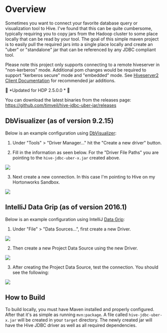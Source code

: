 # Overview
Sometimes you want to connect your favorite database query or visualization tool to Hive. I've found that this can be quite cumbersome, typically requiring you to copy jars from the Hadoop cluster to some place locally that can be read by your tool. The goal of this simple maven project is to easily pull the required jars into a single place locally and create an "uber" or "standalone" jar that can be referenced by any JDBC compliant tool.

Please note this project only supports connecting to a remote hiveserver in "non-kerberos" mode.  Additional pom changes would be required to support "kerberos secure" mode and "embedded" mode.  See [Hiveserver2 Client Documentation](https://cwiki.apache.org/confluence/display/Hive/HiveServer2+Clients#HiveServer2Clients-JDBC) for recommended jar additions.

:elephant: *Updated for HDP 2.5.0.0 * :elephant: 

You can download the latest binaries from the releases page:  https://github.com/timveil/hive-jdbc-uber-jar/releases

## DbVisualizer (as of version 9.2.15)
Below is an example configuration using [DbVisualizer](http://www.dbvis.com/):

1. Under "Tools" > "Driver Manager..." hit the "Create a new driver" button.

2. Fill in the information as seen below.  For the "Driver File Paths" you are pointing to the `hive-jdbc-uber-x.jar` created above.

![](https://github.com/timveil/hive-jdbc-uber-jar/blob/master/images/driver.png)

3. Next create a new connection.  In this case I'm pointing to Hive on my Hortonworks Sandbox.

![](https://github.com/timveil/hive-jdbc-uber-jar/blob/master/images/connection.png)

## IntelliJ Data Grip (as of version 2016.1)
Below is an example configuration using IntelliJ [Data Grip](https://www.jetbrains.com/datagrip/):

1. Under "File" > "Data Sources...", first create a new Driver.

![](https://github.com/timveil/hive-jdbc-uber-jar/blob/master/images/intellij-driver.png)

2. Then create a new Project Data Source using the new Driver.

![](https://github.com/timveil/hive-jdbc-uber-jar/blob/master/images/intellij-connection.png)

3. After creating the Project Data Source, test the connection.  You should see the following:

![](https://github.com/timveil/hive-jdbc-uber-jar/blob/master/images/intellij-connection-test.png)

## How to Build
To build locally, you must have Maven installed and properly configured.  After that it's as simple as running `mvn:package`.  A file called `hive-jdbc-uber-x.jar` will be created in your `target` directory.  The newly created jar will have the Hive JDBC driver as well as all required dependencies.

